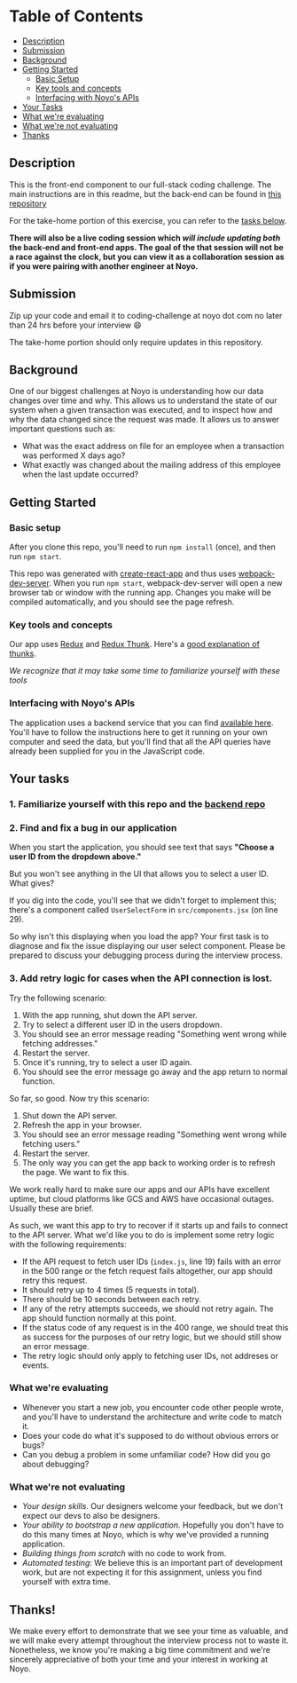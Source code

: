 # Table of Contents
- [Description](#description)
- [Submission](#submission)
- [Background](#background)
- [Getting Started](#getting-started)
  - [Basic Setup](#basic-setup)
  - [Key tools and concepts](#key-tools-and-concepts)
  - [Interfacing with Noyo's APIs](#interfacing-with-noyos-apis)
- [Your Tasks](#your-tasks)
- [What we're evaluating](#what-were-evaluating)
- [What we're not evaluating](#what-were-not-evaluating)
- [Thanks](#thanks)

## Description
This is the front-end component to our full-stack coding challenge. The main instructions are in this readme, but the back-end can be found in [this repository](https://github.com/noyo-technologies/fullstack-coding-challenge-api)

For the take-home portion of this exercise, you can refer to the [tasks below](#your-tasks). 

**There will also be a live coding session which _will include updating both_ the back-end and front-end apps. The goal of the that session will not be a race against the clock, but you can view it as a collaboration session as if you were pairing with another engineer at Noyo.**

## Submission

Zip up your code and email it to coding-challenge at noyo dot com no later than 24 hrs before your interview 😄

The take-home portion should only require updates in this repository.

## Background

One of our biggest challenges at Noyo is understanding how our data changes over time and why. This allows us to understand the state of our system when a given transaction was executed, and to inspect how and why the data changed since the request was made. It allows us to answer important questions such as:

* What was the exact address on file for an employee when a transaction was performed X days ago?
* What exactly was changed about the mailing address of this employee when the last update occurred?


## Getting Started

### Basic setup
 After you clone this repo, you'll need to run `npm install` (once), and then run
`npm start`. 

This repo was generated with [create-react-app](https://github.com/facebook/create-react-app) and thus uses [webpack-dev-server](https://github.com/webpack/webpack-dev-server).
When you run `npm start`, webpack-dev-server will open a new browser tab or window with the running app.
Changes you make will be compiled automatically, and you should see the page refresh.

### Key tools and concepts

Our app uses [Redux](https://redux.js.org/) and [Redux Thunk](https://github.com/reduxjs/redux-thunk). Here's a [good explanation of thunks](https://daveceddia.com/what-is-a-thunk/).

*We recognize that it may take some time to familiarize yourself with these tools*

### Interfacing with Noyo's APIs

The application uses a backend service that you can find [available here](https://github.com/noyo-technologies/fullstack-coding-challenge-api). You'll have to follow the instructions here to get it running on your own computer and seed the data, but you'll find that all the API queries have already been supplied for you in the JavaScript code. 

## Your tasks
### 1. Familiarize yourself with this repo and the [backend repo](https://github.com/noyo-technologies/fullstack-coding-challenge-api)

### 2. Find and fix a bug in our application
When you start the application, you should see text that says **"Choose a user ID from the dropdown above."**

But you won't see anything in the UI that allows you to select a user ID. What gives?

If you dig into the code, you'll see that we didn't forget to implement this; there's a component called `UserSelectForm` in `src/components.jsx` (on line 29).

So why isn't this displaying when you load the app? Your first task is to diagnose and fix the issue displaying our user select component. Please be prepared to discuss your debugging process during the interview process.


### 3. Add retry logic for cases when the API connection is lost.

Try the following scenario:

1. With the app running, shut down the API server.
2. Try to select a different user ID in the users dropdown.
3. You should see an error message reading "Something went wrong while fetching addresses."
4. Restart the server.
5. Once it's running, try to select a user ID again.
6. You should see the error message go away and the app return to normal function.

So far, so good. Now try this scenario:

1. Shut down the API server.
2. Refresh the app in your browser.
3. You should see an error message reading "Something went wrong while fetching users."
4. Restart the server.
5. The only way you can get the app back to working order is to refresh the page. We want to fix this.

We work really hard to make sure our apps and our APIs have excellent uptime, but cloud platforms like GCS and AWS have occasional outages. Usually these are brief.

As such, we want this app to try to recover if it starts up and fails to connect to the API server. What we'd like you to do is implement some retry logic with the following requirements:

* If the API request to fetch user IDs (`index.js`, line 19) fails with an error in the 500 range or the fetch request fails altogether, our app should retry this request.
* It should retry up to 4 times (5 requests in total).
* There should be 10 seconds between each retry.
* If any of the retry attempts succeeds, we should not retry again. The app should function normally at this point.
* If the status code of any request is in the 400 range, we should treat this as success for the purposes of our retry logic, but we should still show an error message.
* The retry logic should only apply to fetching user IDs, not addreses or events.

### What we're evaluating
* Whenever you start a new job, you encounter code other people wrote, and you'll have to understand the architecture and write code to match it.
* Does your code do what it's supposed to do without obvious errors or bugs?
* Can you debug a problem in some unfamiliar code? How did you go about debugging?

### What we're not evaluating
* *Your design skills.* Our designers welcome your feedback, but we don't expect our devs to also be designers.
* *Your ability to bootstrap a new application.* Hopefully you don't have to do this many times at Noyo, which is why we've provided a running application.
* *Building things from scratch* with no code to work from.
* *Automated testing*: We believe this is an important part of development work, but are not expecting it for this assignment, unless you find yourself with extra time. 

## Thanks!
We make every effort to demonstrate that we see your time as valuable, and we will make every attempt throughout the interview process not to waste it. Nonetheless, we know you're making a big time commitment and we're sincerely appreciative of both your time and your interest in working at Noyo.